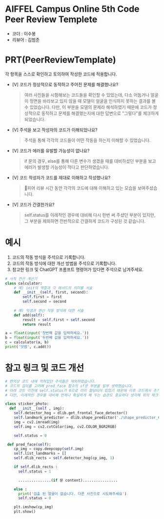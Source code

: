 # AIFFEL Campus Online 5th Code Peer Review Templete
- 코더 : 이수봉
- 리뷰어 : 김범준


# PRT(PeerReviewTemplate) 
각 항목을 스스로 확인하고 토의하여 작성한 코드에 적용합니다.

- [V] 코드가 정상적으로 동작하고 주어진 문제를 해결했나요?
  > 여러 사진들을 시험해보는 코드들을 확인할 수 있었는데, 다소 어둡거나 얼굴이 정면을 바라보고 있지 않을 때 모델이 얼굴을 인식하지 못하는 결과를 볼 수 있었습니다. 다만, 이 부분을 모델의 문제라 해석하였기 때문에 코드가 정상적으로 동작하고 문제를 해결했는지에 대한 답변으로 "그렇다"를 체크하게 되었습니다.
- [V] 주석을 보고 작성자의 코드가 이해되었나요?
  > 주석을 통해 각각의 코드들이 어떤 작동을 하는지 이해할 수 있었습니다.
- [V] 코드가 에러를 유발할 가능성이 없나요?
  > if 문의 경우, else를 통해 다른 변수가 생겼을 때를 대비하셨던 부분을 보고 에러가 발생할 가능성이 적다고 판단하였습니다.
- [V] 코드 작성자가 코드를 제대로 이해하고 작성했나요?
  > 피어 리뷰 시간 동안 각각의 코드에 대해 이해하고 있는 모습을 보여주셨습니다.
- [V] 코드가 간결한가요?
  > self.status를 이례적인 경우에 대비해 다시 한번 써 주셨던 부분이 있지만, 그 부분을 제외하면 전반적으로 간결하게 코드가 구성된 것 같습니다.

# 예시
1. 코드의 작동 방식을 주석으로 기록합니다.
2. 코드의 작동 방식에 대한 개선 방법을 주석으로 기록합니다.
3. 참고한 링크 및 ChatGPT 프롬프트 명령어가 있다면 주석으로 남겨주세요.
```python
# 사칙 연산 계산기
class calculator:
    # 예) init의 역할과 각 매서드의 의미를 서술
    def __init__(self, first, second):
        self.first = first
        self.second = second
    
    # 예) 덧셈과 연산 작동 방식에 대한 서술
    def add(self):
        result = self.first + self.second
        return result

a = float(input('첫번째 값을 입력하세요.')) 
b = float(input('두번째 값을 입력하세요.')) 
c = calculator(a, b)
print('덧셈', c.add()) 
```

# 참고 링크 및 코드 개선
```python
# 편의상 코드 내에 적혀있던 주석들은 제외하였습니다.
# 코드의 길이를 고려해 pred_face 함수의 if문 부분을 일부 생략했습니다.
# 아래 코드 이전에 self.status가 0으로 이미 할당되어 있었기 때문에 이후 코드에서 추가로 self.status = 0을 적어두지 않아도 괜찮지 않을까 생각했습니다.
# 다만, 이례적인 경우를 대비해 언제나 확실하게 해 두는 습관도 중요하다 생각해 위의 체크박스에는 따로 이 부분을 감안하지 않았습니다. 

class sticker_photo:
  def __init__(self , img):
    self.detector_hog = dlib.get_frontal_face_detector()
    self.landmark_predictor = dlib.shape_predictor('./shape_predictor_68_face_landmarks.dat')
    img = cv2.imread(img)
    self.img = cv2.cvtColor(img, cv2.COLOR_BGR2RGB)

    self.status = 0

 def pred_face(self):
    cp_img = copy.deepcopy(self.img)
    self.list_landmarks = []
    self.dlib_rects = self.detector_hog(cp_img, 1)

    if self.dlib_rects :
      self.status = 1 

      ...............(if 문 content)................

    else :
      print('검출 된 얼굴이 없습니다. 다른 사진으로 시도해주세요')
      self.status = 0

    plt.imshow(cp_img)
    plt.show()
```
